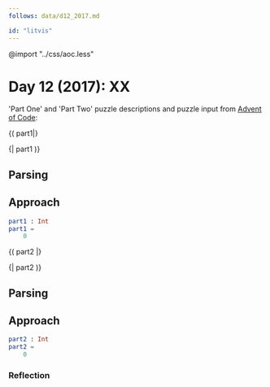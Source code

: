 ```yaml
---
follows: data/d12_2017.md

id: "litvis"
---
```


@import "../css/aoc.less"

# Day 12 (2017): XX

'Part One' and 'Part Two' puzzle descriptions and puzzle input from [Advent of Code](https://adventofcode.com/2017/day/12):

{( part1|}

{| part1 )}

## Parsing

## Approach

```elm {l r}
part1 : Int
part1 =
    0
```

{( part2 |}

{| part2 )}

## Parsing

## Approach

```elm {l r}
part2 : Int
part2 =
    0
```

### Reflection
